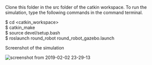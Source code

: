Clone this folder in the src folder of the catkin workspace. To run the simulation, type the following commands in the command terminal.

$ cd <catkin_workspace>  
$ catkin_make  
$ source devel/setup.bash  
$ roslaunch round_robot round_robot_gazebo.launch

Screenshot of the simulation

![screenshot from 2019-02-02 23-29-13](https://user-images.githubusercontent.com/11211895/52172668-7e315d80-2742-11e9-901c-261d06f18989.png)
